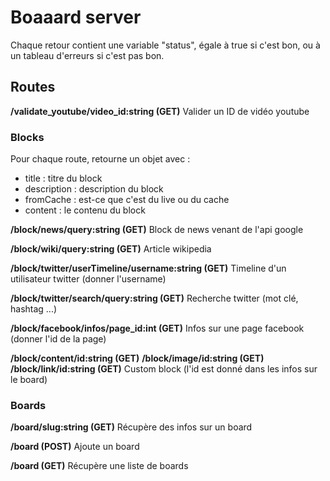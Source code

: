 Boaaard server
===================

Chaque retour contient une variable "status", égale à true si c'est bon, ou à un tableau d'erreurs si c'est pas bon. 

## Routes ##

**/validate_youtube/video_id:string (GET)**
Valider un ID de vidéo youtube

### Blocks ###

Pour chaque route, retourne un objet avec :
- title : titre du block
- description : description du block
- fromCache : est-ce que c'est du live ou du cache
- content : le contenu du block 

**/block/news/query:string (GET)**
Block de news venant de l'api google

**/block/wiki/query:string (GET)**
Article wikipedia

**/block/twitter/userTimeline/username:string (GET)**
Timeline d'un utilisateur twitter (donner l'username)

**/block/twitter/search/query:string (GET)**
Recherche twitter (mot clé, hashtag ...)

**/block/facebook/infos/page_id:int (GET)**
Infos sur une page facebook (donner l'id de la page)

**/block/content/id:string (GET)**
**/block/image/id:string (GET)**
**/block/link/id:string (GET)**
Custom block (l'id est donné dans les infos sur le board)

### Boards ###

**/board/slug:string (GET)**
Récupère des infos sur un board

**/board (POST)** 
Ajoute un board

**/board (GET)**
Récupère une liste de boards